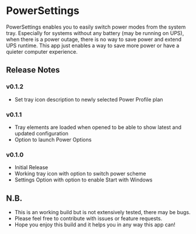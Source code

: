 # PowerSettings
PowerSettings enables you to easily switch power modes from the system tray. Especially for systems without any battery (may be running on UPS), when there is a power outage, there is no way to save power and extend UPS runtime. This app just enables a way to save more power or have a quieter computer experience.

## Release Notes

### v0.1.2
- Set tray icon description to newly selected Power Profile plan

### v0.1.1
- Tray elements are loaded when opened to be able to show latest and updated configuration
- Option to launch Power Options

### v0.1.0
- Initial Release
- Working tray icon with option to switch power scheme
- Settings Option with option to enable Start with Windows

## N.B.

- This is an working build but is not extensively tested, there may be bugs.
- Please feel free to contribute with issues or feature requests.
- Hope you enjoy this build and it helps you in any way this app can!